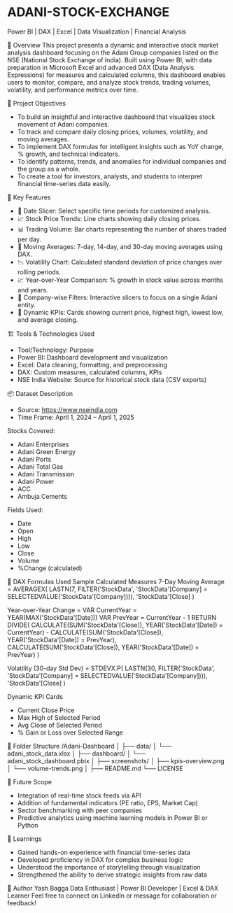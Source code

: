 # ADANI-STOCK-EXCHANGE
Power BI | DAX | Excel | Data Visualization | Financial Analysis


📁 Overview
This project presents a dynamic and interactive stock market analysis dashboard focusing on the Adani Group companies listed on the NSE (National Stock Exchange of India). Built using Power BI, with data preparation in Microsoft Excel and advanced DAX (Data Analysis Expressions) for measures and calculated columns, this dashboard enables users to monitor, compare, and analyze stock trends, trading volumes, volatility, and performance metrics over time.


🎯 Project Objectives
- To build an insightful and interactive dashboard that visualizes stock movement of Adani companies.
- To track and compare daily closing prices, volumes, volatility, and moving averages.
- To implement DAX formulas for intelligent insights such as YoY change, % growth, and technical indicators.
- To identify patterns, trends, and anomalies for individual companies and the group as a whole.
- To create a tool for investors, analysts, and students to interpret financial time-series data easily.


📌 Key Features
- 📅 Date Slicer: Select specific time periods for customized analysis.
- 📈 Stock Price Trends: Line charts showing daily closing prices.
- 📊 Trading Volume: Bar charts representing the number of shares traded per day.
- 🔁 Moving Averages: 7-day, 14-day, and 30-day moving averages using DAX.
- 📉 Volatility Chart: Calculated standard deviation of price changes over rolling periods.
- 💹 Year-over-Year Comparison: % growth in stock value across months and years.
- 📍 Company-wise Filters: Interactive slicers to focus on a single Adani entity.
- 📑 Dynamic KPIs: Cards showing current price, highest high, lowest low, and average closing.


🏗 Tools & Technologies Used
- Tool/Technology:	Purpose
- Power BI:	Dashboard development and visualization
- Excel:	Data cleaning, formatting, and preprocessing
- DAX:	Custom measures, calculated columns, KPIs
- NSE India Website:	Source for historical stock data (CSV exports)

📦 Dataset Description
- Source: https://www.nseindia.com
- Time Frame: April 1, 2024 – April 1, 2025


Stocks Covered:
- Adani Enterprises
- Adani Green Energy
- Adani Ports
- Adani Total Gas
- Adani Transmission
- Adani Power
- ACC
- Ambuja Cements


Fields Used:
- Date
- Open
- High
- Low
- Close
- Volume
- %Change (calculated)


📐 DAX Formulas Used
Sample Calculated Measures
7-Day Moving Average = AVERAGEX(
    LASTN(7, FILTER('StockData', 'StockData'[Company] = SELECTEDVALUE('StockData'[Company]))),
    'StockData'[Close]
)


Year-over-Year Change = 
VAR CurrentYear = YEAR(MAX('StockData'[Date]))
VAR PrevYear = CurrentYear - 1
RETURN
DIVIDE(
    CALCULATE(SUM('StockData'[Close]), YEAR('StockData'[Date]) = CurrentYear) -
    CALCULATE(SUM('StockData'[Close]), YEAR('StockData'[Date]) = PrevYear),
    CALCULATE(SUM('StockData'[Close]), YEAR('StockData'[Date]) = PrevYear)
)


Volatility (30-day Std Dev) =
STDEVX.P(
    LASTN(30, FILTER('StockData', 'StockData'[Company] = SELECTEDVALUE('StockData'[Company]))),
    'StockData'[Close]
)


Dynamic KPI Cards
- Current Close Price
- Max High of Selected Period
- Avg Close of Selected Period
- % Gain or Loss over Selected Range

📂 Folder Structure
/Adani-Dashboard
│
├── data/
│   └── adani_stock_data.xlsx
│
├── dashboard/
│   └── adani_stock_dashboard.pbix
│
├── screenshots/
│   ├── kpis-overview.png
│   └── volume-trends.png
│
├── README.md
└── LICENSE

🚀 Future Scope
- Integration of real-time stock feeds via API
- Addition of fundamental indicators (PE ratio, EPS, Market Cap)
- Sector benchmarking with peer companies
- Predictive analytics using machine learning models in Power BI or Python

🧠 Learnings
- Gained hands-on experience with financial time-series data
- Developed proficiency in DAX for complex business logic
- Understood the importance of storytelling through visualization
- Strengthened the ability to derive strategic insights from raw data

👤 Author
Yash Bagga
Data Enthusiast | Power BI Developer | Excel & DAX Learner
Feel free to connect on LinkedIn or message for collaboration or feedback!
